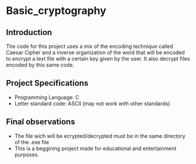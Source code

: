 # Basic_cryptography

## Introduction
The code for this project uses a mix of the encoding technique called Caesar Cipher and a inverse organization of the word that will be encoded to encrypt a text file with a certain key given by the user. It also decrypt files encoded by this same code.

## Project Specifications
- Programming Language: C
- Letter standard code: ASCII (may not work with other standards)

## Final observations
- The file wich will be ecrypted/decrypted must be in the same directory of the .exe file
- This is a beggining project made for educational and entertainment purposes.
